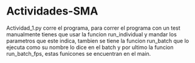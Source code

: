 # Actividades-SMA

Actividad_1.py corre el programa, para correr el programa con un test manualmente tienes que usar la funcion run_individual y mandar los parametros que este indica, tambien se tiene la funcion run_batch que lo ejecuta como su nombre lo dice en el batch y por ultimo la funcion run_batch_fps, estas funicones se encuentran en el main.